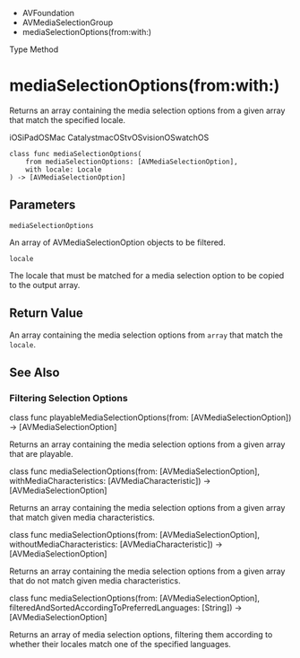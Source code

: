 

- AVFoundation
- AVMediaSelectionGroup
-  mediaSelectionOptions(from:with:) 

Type Method

# mediaSelectionOptions(from:with:)

Returns an array containing the media selection options from a given array that match the specified locale.

iOSiPadOSMac CatalystmacOStvOSvisionOSwatchOS

``` source
class func mediaSelectionOptions(
    from mediaSelectionOptions: [AVMediaSelectionOption],
    with locale: Locale
) -> [AVMediaSelectionOption]
```

## Parameters 

`mediaSelectionOptions`  

An array of AVMediaSelectionOption objects to be filtered.

`locale`  

The locale that must be matched for a media selection option to be copied to the output array.

## Return Value

An array containing the media selection options from `array` that match the `locale`.

## See Also

### Filtering Selection Options

class func playableMediaSelectionOptions(from: [AVMediaSelectionOption]) -> [AVMediaSelectionOption]

Returns an array containing the media selection options from a given array that are playable.

class func mediaSelectionOptions(from: [AVMediaSelectionOption], withMediaCharacteristics: [AVMediaCharacteristic]) -> [AVMediaSelectionOption]

Returns an array containing the media selection options from a given array that match given media characteristics.

class func mediaSelectionOptions(from: [AVMediaSelectionOption], withoutMediaCharacteristics: [AVMediaCharacteristic]) -> [AVMediaSelectionOption]

Returns an array containing the media selection options from a given array that do not match given media characteristics.

class func mediaSelectionOptions(from: [AVMediaSelectionOption], filteredAndSortedAccordingToPreferredLanguages: [String]) -> [AVMediaSelectionOption]

Returns an array of media selection options, filtering them according to whether their locales match one of the specified languages.

